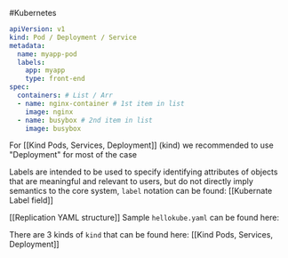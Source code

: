 #Kubernetes 

``` yaml
apiVersion: v1
kind: Pod / Deployment / Service
metadata:
  name: myapp-pod
  labels:
    app: myapp
    type: front-end
spec:
  containers: # List / Arr
  - name: nginx-container # 1st item in list
    image: nginx
  - name: busybox # 2nd item in list
    image: busybox
```

For [[Kind Pods, Services, Deployment]] (kind) we recommended to use "Deployment" for most of the case

Labels are intended to be used to specify identifying attributes of objects that are meaningful and relevant to users, but do not directly imply semantics to the core system, `label` notation can be found:  [[Kubernate Label field]]

[[Replication YAML structure]]
Sample `hellokube.yaml` can be found here:

There are 3 kinds of `kind` that can be found here: [[Kind Pods, Services, Deployment]]